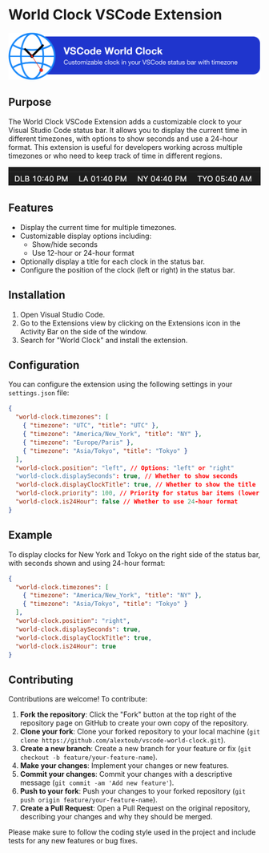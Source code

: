 # World Clock VSCode Extension

![Banner](https://raw.githubusercontent.com/alextoub/vscode-world-clock/main/assets/banner.png)

## Purpose

The World Clock VSCode Extension adds a customizable clock to your Visual Studio Code status bar. It allows you to display the current time in different timezones, with options to show seconds and use a 24-hour format. This extension is useful for developers working across multiple timezones or who need to keep track of time in different regions.

![status-bar](https://raw.githubusercontent.com/alextoub/vscode-world-clock/main/assets/status-bar.png)

## Features

- Display the current time for multiple timezones.
- Customizable display options including:
  - Show/hide seconds
  - Use 12-hour or 24-hour format
- Optionally display a title for each clock in the status bar.
- Configure the position of the clock (left or right) in the status bar.

## Installation

1. Open Visual Studio Code.
2. Go to the Extensions view by clicking on the Extensions icon in the Activity Bar on the side of the window.
3. Search for "World Clock" and install the extension.

## Configuration

You can configure the extension using the following settings in your `settings.json` file:

```json
{
  "world-clock.timezones": [
    { "timezone": "UTC", "title": "UTC" },
    { "timezone": "America/New_York", "title": "NY" },
    { "timezone": "Europe/Paris" },
    { "timezone": "Asia/Tokyo", "title": "Tokyo" }
  ],
  "world-clock.position": "left", // Options: "left" or "right"
  "world-clock.displaySeconds": true, // Whether to show seconds
  "world-clock.displayClockTitle": true, // Whether to show the title
  "world-clock.priority": 100, // Priority for status bar items (lower numbers are higher priority)
  "world-clock.is24Hour": false // Whether to use 24-hour format
}
```

## Example

To display clocks for New York and Tokyo on the right side of the status bar, with seconds shown and using 24-hour format:

```json
{
  "world-clock.timezones": [
    { "timezone": "America/New_York", "title": "NY" },
    { "timezone": "Asia/Tokyo", "title": "Tokyo" }
  ],
  "world-clock.position": "right",
  "world-clock.displaySeconds": true,
  "world-clock.displayClockTitle": true,
  "world-clock.is24Hour": true
}
```

## Contributing

Contributions are welcome!
To contribute:

1. **Fork the repository**: Click the "Fork" button at the top right of the repository page on GitHub to create your own copy of the repository.
2. **Clone your fork**: Clone your forked repository to your local machine (`git clone https://github.com/alextoub/vscode-world-clock.git`).
3. **Create a new branch**: Create a new branch for your feature or fix (`git checkout -b feature/your-feature-name`).
4. **Make your changes**: Implement your changes or new features.
5. **Commit your changes**: Commit your changes with a descriptive message (`git commit -am 'Add new feature'`).
6. **Push to your fork**: Push your changes to your forked repository (`git push origin feature/your-feature-name`).
7. **Create a Pull Request**: Open a Pull Request on the original repository, describing your changes and why they should be merged.

Please make sure to follow the coding style used in the project and include tests for any new features or bug fixes.
